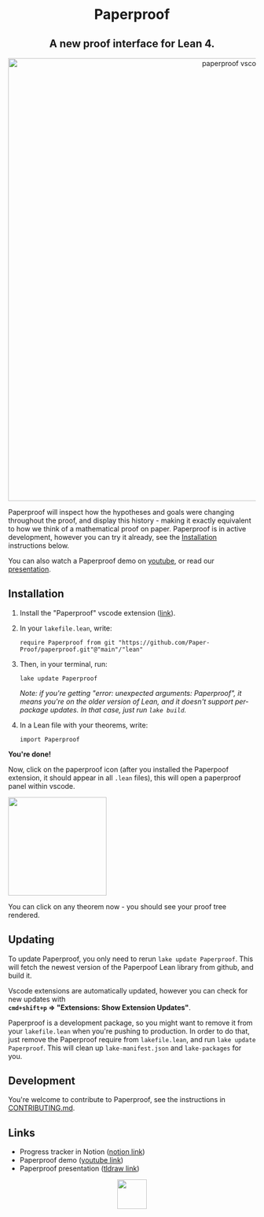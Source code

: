 <h1 align="center">Paperproof</h1>

<h2 align="center">
A new proof interface for Lean 4.  
</h2>

<div align="center">
  <a href="https://www.youtube.com/watch?v=0dVj4ITAF1o">
      <img width="900" alt="paperproof vscode" src="https://github.com/Paper-Proof/paperproof/assets/7578559/b3ea18ba-98c2-4352-baa1-71257ea0f881">
  </a>
</div>

Paperproof will inspect how the hypotheses and goals were changing throughout the proof, and display this history - making it exactly equivalent to how we think of a mathematical proof on paper. Paperproof is in active development, however you can try it already, see the [Installation](#installation) instructions below.

You can also watch a Paperproof demo on [youtube](https://www.youtube.com/watch?v=0dVj4ITAF1o), or read our [presentation](https://www.tldraw.com/v/mlp_c_7vS7iofiWJ6_fwACbZyr?viewport=-2196%2C-8449%2C5257%2C2744&page=page%3Ai9kaf9cVmFmT3-gbYZmJD).

## Installation

1. Install the "Paperproof" vscode extension ([link](https://marketplace.visualstudio.com/items?itemName=paperproof.paperproof)).

2. In your `lakefile.lean`, write:
    ```lean
    require Paperproof from git "https://github.com/Paper-Proof/paperproof.git"@"main"/"lean"
    ```

3. Then, in your terminal, run:
    ```shell
    lake update Paperproof
    ```

    *Note: if you're getting "error: unexpected arguments: Paperproof", it means you're on the older version of Lean, and it doesn't support per-package updates. In that case, just run `lake build`.*

4. In a Lean file with your theorems, write:
    ```lean
    import Paperproof
    ```


**You're done!**  

Now, click on the paperproof icon (after you installed the Paperpoof extension, it should appear in all `.lean` files), this will open a paperproof panel within vscode.  

<img width="200" src="https://github.com/Paper-Proof/paperproof/assets/7578559/fd077fbe-36a3-4e94-9fa8-b7a38ffd1eea"/>

You can click on any theorem now - you should see your proof tree rendered.

## Updating

To update Paperproof, you only need to rerun `lake update Paperproof`. This will fetch the newest version of the Paperpoof Lean library from github, and build it.

Vscode extensions are automatically updated, however you can check for new updates with  
**`cmd+shift+p` => "Extensions: Show Extension Updates"**.  

Paperproof is a development package, so you might want to remove it from your `lakefile.lean` when you're pushing to production. In order to do that, just remove the Paperproof require from `lakefile.lean`, and run `lake update Paperproof`. This will clean up `lake-manifest.json` and `lake-packages` for you.

## Development

You're welcome to contribute to Paperproof, see the instructions in [CONTRIBUTING.md](https://github.com/Paper-Proof/paperproof/blob/main/CONTRIBUTING.md).

## Links

- Progress tracker in Notion ([notion link](https://safe-roof-f44.notion.site/Magic-paper-47f3f2c1d3b940428d7d981ea425a601))
- Paperproof demo ([youtube link](https://www.youtube.com/watch?v=0dVj4ITAF1o))
- Paperproof presentation ([tldraw link](https://www.tldraw.com/v/mlp_c_7vS7iofiWJ6_fwACbZyr?viewport=-2196%2C-8449%2C5257%2C2744&page=page%3Ai9kaf9cVmFmT3-gbYZmJ))

<div align="center">
<img width="60px" src="https://github.com/Paper-Proof/paperproof/assets/7578559/58f24cf2-4336-4376-8738-6463e3802ba0">
</div>
